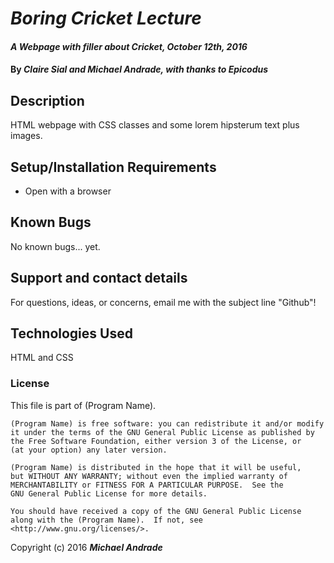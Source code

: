 # _Boring Cricket Lecture_

#### _A Webpage with filler about Cricket, October 12th, 2016_

#### By _Claire Sial and Michael Andrade, with thanks to Epicodus_

## Description

HTML webpage with CSS classes and some lorem hipsterum text plus images.

## Setup/Installation Requirements

* Open with a browser

## Known Bugs

No known bugs... yet.

## Support and contact details

For questions, ideas, or concerns, email me with the subject line "Github"!

## Technologies Used

HTML and CSS

### License

This file is part of (Program Name).

    (Program Name) is free software: you can redistribute it and/or modify
    it under the terms of the GNU General Public License as published by
    the Free Software Foundation, either version 3 of the License, or
    (at your option) any later version.

    (Program Name) is distributed in the hope that it will be useful,
    but WITHOUT ANY WARRANTY; without even the implied warranty of
    MERCHANTABILITY or FITNESS FOR A PARTICULAR PURPOSE.  See the
    GNU General Public License for more details.

    You should have received a copy of the GNU General Public License
    along with the (Program Name).  If not, see <http://www.gnu.org/licenses/>.

Copyright (c) 2016 **_Michael Andrade_**
